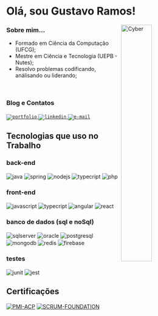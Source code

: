 # Olá, sou Gustavo Ramos! 

<img align="right" width="40%" src="https://media3.giphy.com/media/v1.Y2lkPTc5MGI3NjExcHkyMXlrcHloYmJ5bW8xdW1sY25zNXFrZXU4Mm9ma2hsc2xxOGpsbCZlcD12MV9pbnRlcm5hbF9naWZfYnlfaWQmY3Q9Zw/qgQUggAC3Pfv687qPC/giphy.gif" alt="Cyber" />

### Sobre mim...
- Formado em Ciência da Computação (UFCG); 
- Mestre em Ciência e Tecnologia (UEPB - Nutes);
- Resolvo problemas codificando, análisando ou liderando;

<br>

### Blog e Contatos
<div style="display: inline_block">
  <a href="https://medium.com/@gustavoramosdesousa">
    <code><img alt="portfolio" src="https://img.shields.io/badge/Medium-12100E?style=for-the-badge&logo=medium&logoColor=white" /></code>
  </a>
  <a href="https://www.linkedin.com/in/gustavoramosdesousa">
    <code><img alt="linkedin" src="https://img.shields.io/badge/LinkedIn-0077B5?style=for-the-badge&logo=linkedin&logoColor=white" /></code>
  </a>
  <a href="mailto:gustavogrs@gmail.com">
    <code><img alt="e-mail" src="https://img.shields.io/badge/Gmail-D14836?style=for-the-badge&logo=gmail&logoColor=white" /></code>
  </a>
</div>

## Tecnologias que uso no Trabalho
<!--
<img src="https://github-readme-stats.vercel.app/api/top-langs/?username=Pedroo-Nietoo&theme=github_dark&langs_count=10&custom_title=Minhas%20Linguagens&title_color=FFFFFF&text__color=FFFFFF&layout=compact&hide=jupyter%20notebook,portugol&exclude_repo=Portfolio-DS&card_width=290" alt="Linguagens de Pedroo-Nieto" align="left" />
-->

### back-end
<div style="display: inline_block">
  <img align="center" alt="java" src="https://img.shields.io/badge/Java-ED8B00?style=for-the-badge&logo=openjdk&logoColor=white" />
  <img align="center" alt="spring" src="https://img.shields.io/badge/Spring-6DB33F?style=for-the-badge&logo=spring&logoColor=white" />
  <img align="center" alt="nodejs" src="https://img.shields.io/badge/Node.js-43853D?style=for-the-badge&logo=node.js&logoColor=white" />
  <img align="center" alt="typecript" src="https://img.shields.io/badge/TypeScript-007ACC?style=for-the-badge&logo=typescript&logoColor=white" />
  <img align="center" alt="php" src="https://img.shields.io/badge/PHP-777BB4?style=for-the-badge&logo=php&logoColor=white" />
</div>


### front-end

<div style="display: inline_block">
  <img align="center" alt="javascript" src="https://img.shields.io/badge/JavaScript-F7DF1E?style=for-the-badge&logo=javascript&logoColor=black" />
  <img align="center" alt="typecript" src="https://img.shields.io/badge/TypeScript-007ACC?style=for-the-badge&logo=typescript&logoColor=white" />
  <img align="center" alt="angular" src="https://img.shields.io/badge/Angular-DD0031?style=for-the-badge&logo=angular&logoColor=white" />
  <img align="center" alt="react" src="https://img.shields.io/badge/React-20232A?style=for-the-badge&logo=react&logoColor=61DAFB" />
</div>

### banco de dados (sql e noSql)
<div style="display: inline_block">
  <img align="center" alt="sqlserver" src="https://img.shields.io/badge/Microsoft%20SQL%20Server-CC2927?style=for-the-badge&logo=microsoft%20sql%20server&logoColor=white" />
  <img align="center" alt="oracle" src="https://img.shields.io/badge/Oracle-F80000?style=for-the-badge&logo=Oracle&logoColor=white" />
  <img align="center" alt="postgresql" src="https://img.shields.io/badge/PostgreSQL-316192?style=for-the-badge&logo=postgresql&logoColor=white" />
  <img align="center" alt="mongodb" src="https://img.shields.io/badge/MongoDB-4EA94B?style=for-the-badge&logo=mongodb&logoColor=white" />
  <img align="center" alt="redis" src="https://img.shields.io/badge/redis-%23DD0031.svg?&style=for-the-badge&logo=redis&logoColor=white" />
  <img align="center" alt="firebase" src="https://img.shields.io/badge/firebase-FFCA28.svg?style=for-the-badge&logo=firebase&logoColor=black"/>
</div>

### testes
<div style="display: inline_block">
  <img align="center" alt="junit" src="https://img.shields.io/badge/junit-platform-brightgreen.svg" />
  <img align="center" alt="jest" src="https://img.shields.io/badge/Jest-323330?style=for-the-badge&logo=Jest&logoColor=white" />
</div>

## Certificações
<div style="display: inline_block">
  <a href="https://www.credly.com/badges/a8743276-de55-4fce-b4f2-a5b5e3c1120f/public_url"><img align="center" alt="PMI-ACP" src="https://images.credly.com/size/70x70/images/60de4761-84eb-4d9f-a6bc-c290c2e65985/pmi-acp-600px.png" /></a>
  <a href="https://www.credly.com/badges/3e782315-2990-49f5-8d04-97b777a73f54/public_url"><img align="center" alt="SCRUM-FOUNDATION" src="https://images.credly.com/size/70x70/images/4e3d6f9f-55d7-4ea7-b0e6-f4d4ff543e22/image.png" /></a>
</div>
